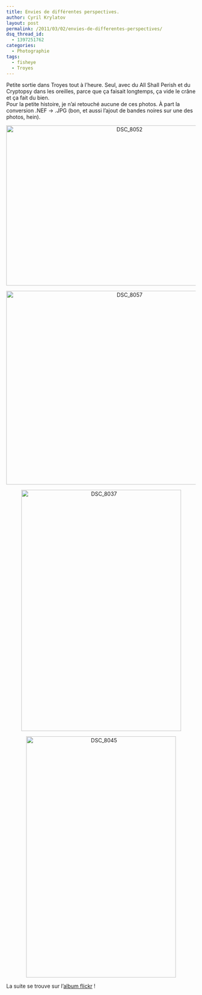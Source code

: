 ```yaml
---
title: Envies de différentes perspectives.
author: Cyril Krylatov
layout: post
permalink: /2011/03/02/envies-de-differentes-perspectives/
dsq_thread_id:
  - 1397251762
categories:
  - Photographie
tags:
  - fisheye
  - Troyes
---
```

Petite sortie dans Troyes tout à l&rsquo;heure. Seul, avec du All Shall Perish et du Cryptopsy dans les oreilles, parce que ça faisait longtemps, ça vide le crâne et ça fait du bien.  
Pour la petite histoire, je n&rsquo;ai retouché aucune de ces photos. À part la conversion .NEF -> .JPG (bon, et aussi l&rsquo;ajout de bandes noires sur une des photos, hein).

<p style="text-align:center;">
  <a href="http://www.flickr.com/photos/dondapo/5492945972/" title="DSC_8052 de Cyril Krylatov, sur Flickr"><img src="http://farm6.static.flickr.com/5260/5492945972_75a7b5ba2c_z.jpg" width="640" height="425" alt="DSC_8052" /></a>
</p>

<!--more-->

<p style="text-align:center;">
  <a href="http://www.flickr.com/photos/dondapo/5492960656/" title="DSC_8057 de Cyril Krylatov, sur Flickr"><img src="http://farm6.static.flickr.com/5260/5492960656_d2b2c1841a_z.jpg" width="640" height="514" alt="DSC_8057" /></a>
</p>

<p style="text-align:center;">
  <a href="http://www.flickr.com/photos/dondapo/5492936744/" title="DSC_8037 de Cyril Krylatov, sur Flickr"><img src="http://farm6.static.flickr.com/5212/5492936744_126ba20be3_z.jpg" width="425" height="640" alt="DSC_8037" /></a>
</p>

<p style="text-align:center;">
  <a href="http://www.flickr.com/photos/dondapo/5492975674/" title="DSC_8045 de Cyril Krylatov, sur Flickr"><img src="http://farm6.static.flickr.com/5059/5492975674_2779d42514_z.jpg" width="398" height="640" alt="DSC_8045" /></a>
</p>

La suite se trouve sur l&rsquo;[album flickr][1] !

 [1]: http://www.flickr.com/photos/dondapo/sets/72157626058281017/
